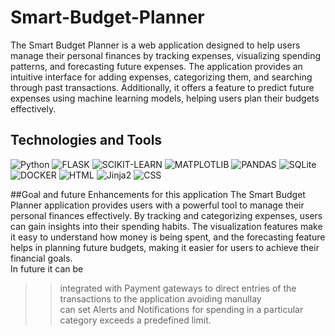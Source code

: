 # Smart-Budget-Planner
The Smart Budget Planner is a web application designed to help users manage their personal finances by tracking expenses, visualizing spending patterns, and forecasting future expenses. The application provides an intuitive interface for adding expenses, categorizing them, and searching through past transactions. Additionally, it offers a feature to predict future expenses using machine learning models, helping users plan their budgets effectively.

## Technologies and Tools
![Python](https://img.shields.io/badge/-Python-333333?style=flat&logo=python)
![FLASK](https://img.shields.io/badge/-FLASK-333333?style=flat&logo=FLASK)
![SCIKIT-LEARN](https://img.shields.io/badge/-SCIKIT-LEARN-333333?style=flat&logo=SCIKIT-LEARN)
![MATPLOTLIB](https://img.shields.io/badge/-MATPLOTLIB-333333?style=flat&logo=MATPLOTLIB)
![PANDAS](https://img.shields.io/badge/-PANDAS-333333?style=flat&logo=PANDAS)
![SQLite](https://img.shields.io/badge/-SQLite-333333?style=flat&logo=SQLite)
![DOCKER](https://img.shields.io/badge/-DOCKER-333333?style=flat&logo=DOCKER)
![HTML](https://img.shields.io/badge/-HTML-333333?style=flat&logo=HTML)
![Jinja2](https://img.shields.io/badge/-Jinja2-333333?style=flat&logo=Jinja2)
![CSS](https://img.shields.io/badge/-CSS-333333?style=flat&logo=CSS)

##Goal and future Enhancements for this application
The Smart Budget Planner application provides users with a powerful tool to manage their personal finances effectively. By tracking and categorizing expenses, users can gain insights into their spending habits. The visualization features make it easy to understand how money is being spent, and the forecasting feature helps in planning future budgets, making it easier for users to achieve their financial goals.<br>
In future it can be <br>
>> integrated with Payment gateways to direct entries of the transactions to the application avoiding manullay <br>
>> can set Alerts and Notifications for spending in a particular category exceeds a predefined limit.<br>


